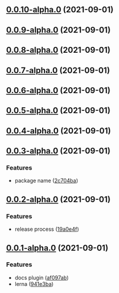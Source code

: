 ## [0.0.10-alpha.0](https://github.com/DWarrior222/babel/compare/v0.0.9-alpha.0...v0.0.10-alpha.0) (2021-09-01)



## [0.0.9-alpha.0](https://github.com/DWarrior222/babel/compare/v0.0.8-alpha.0...v0.0.9-alpha.0) (2021-09-01)



## [0.0.8-alpha.0](https://github.com/DWarrior222/babel/compare/v0.0.7-alpha.0...v0.0.8-alpha.0) (2021-09-01)



## [0.0.7-alpha.0](https://github.com/DWarrior222/babel/compare/v0.0.6-alpha.0...v0.0.7-alpha.0) (2021-09-01)



## [0.0.6-alpha.0](https://github.com/DWarrior222/babel/compare/v0.0.5-alpha.0...v0.0.6-alpha.0) (2021-09-01)



## [0.0.5-alpha.0](https://github.com/DWarrior222/babel/compare/v0.0.4-alpha.0...v0.0.5-alpha.0) (2021-09-01)



## [0.0.4-alpha.0](https://github.com/DWarrior222/babel/compare/v0.0.3-alpha.0...v0.0.4-alpha.0) (2021-09-01)



## [0.0.3-alpha.0](https://github.com/DWarrior222/babel/compare/v0.0.2-alpha.0...v0.0.3-alpha.0) (2021-09-01)


### Features

* package name ([2c704ba](https://github.com/DWarrior222/babel/commit/2c704ba9790bea4de2cf621331d3fbbde150470a))



## [0.0.2-alpha.0](https://github.com/DWarrior222/babel/compare/v0.0.1-alpha.0...v0.0.2-alpha.0) (2021-09-01)


### Features

* release process ([19a0e4f](https://github.com/DWarrior222/babel/commit/19a0e4f9db59bbfd0803b6dbd8f5b1e7cbe6eb3a))



## [0.0.1-alpha.0](https://github.com/DWarrior222/babel/compare/af097abfabf05709b496f48bffbe7379c5571366...v0.0.1-alpha.0) (2021-09-01)


### Features

* docs plugin ([af097ab](https://github.com/DWarrior222/babel/commit/af097abfabf05709b496f48bffbe7379c5571366))
* lerna ([941e3ba](https://github.com/DWarrior222/babel/commit/941e3badd56d9497c17c12af6df4091dfdfb2249))



